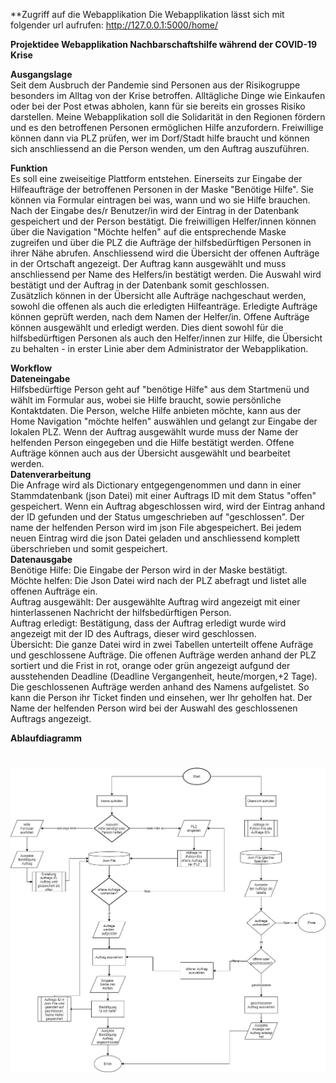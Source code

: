 **Zugriff auf die Webapplikation
Die Webapplikation lässt sich mit folgender url aufrufen:
http://127.0.0.1:5000/home/

**Projektidee
Webapplikation Nachbarschaftshilfe während der COVID-19 Krise**

**Ausgangslage**<br />
Seit dem Ausbruch der Pandemie sind Personen aus der Risikogruppe besonders im Alltag von der Krise betroffen. Alltägliche Dinge wie Einkaufen oder bei der Post etwas abholen, kann für sie bereits ein grosses Risiko darstellen. Meine Webapplikation soll die Solidarität in den Regionen fördern und es den betroffenen Personen ermöglichen Hilfe anzufordern. Freiwillige können dann via PLZ prüfen, wer im Dorf/Stadt hilfe braucht und können sich anschliessend an die Person wenden, um den Auftrag auszuführen. 

**Funktion**<br />
Es soll eine zweiseitige Plattform entstehen. Einerseits zur Eingabe der Hilfeaufträge der betroffenen Personen in der Maske "Benötige Hilfe". Sie können via Formular eintragen bei was, wann und wo sie Hilfe brauchen. Nach der Eingabe des/r Benutzer/in wird der Eintrag in der Datenbank gespeichert und der Person bestätigt. Die freiwilligen Helfer/innen können über die Navigation "Möchte helfen" auf die entsprechende Maske zugreifen und über die PLZ die Aufträge der hilfsbedürftigen Personen in ihrer Nähe abrufen. Anschliessend wird die Übersicht der offenen Aufträge in der Ortschaft angezeigt. Der Auftrag kann ausgewählt und muss anschliessend per Name des Helfers/in bestätigt werden. Die Auswahl wird bestätigt und der Auftrag in der Datenbank somit geschlossen. <br/>Zusätzlich können in der Übersicht alle Aufträge nachgeschaut werden, sowohl die offenen als auch die erledigten Hilfeanträge. Erledigte Aufträge können geprüft werden, nach dem Namen der Helfer/in. Offene Aufträge können ausgewählt und erledigt werden. Dies dient sowohl für die hilfsbedürftigen Personen als auch den Helfer/innen zur Hilfe, die Übersicht zu behalten - in erster Linie aber dem Administrator der Webapplikation.

**Workflow**<br />
**Dateneingabe**<br />
Hilfsbedürftige Person geht auf "benötige Hilfe" aus dem Startmenü und wählt im Formular aus, wobei sie Hilfe braucht, sowie persönliche Kontaktdaten. Die Person, welche Hilfe anbieten möchte, kann aus der Home Navigation "möchte helfen" auswählen und gelangt zur Eingabe der lokalen PLZ. Wenn der Auftrag ausgewählt wurde muss der Name der helfenden Person eingegeben und die Hilfe bestätigt werden. Offene Aufträge können auch aus der Übersicht ausgewählt und bearbeitet werden. <br />
**Datenverarbeitung**<br />
Die Anfrage wird als Dictionary entgegengenommen und dann in einer Stammdatenbank (json Datei) mit einer Auftrags ID mit dem Status "offen" gespeichert. Wenn ein Auftrag abgeschlossen wird, wird der Eintrag anhand der ID gefunden und der Status umgeschrieben auf "geschlossen". Der name der helfenden Person wird im json File abgespeichert. Bei jedem neuen Eintrag wird die json Datei geladen und anschliessend komplett überschrieben und somit gespeichert.<br />
**Datenausgabe**<br />
Benötige Hilfe: Die Eingabe der Person wird in der Maske bestätigt. <br />
Möchte helfen: Die Json Datei wird nach der PLZ abefragt und listet alle offenen Aufträge ein. <br />
Auftrag ausgewählt: Der ausgewählte Auftrag wird angezeigt mit einer hinterlassenen Nachricht der hilfsbedürftigen Person. <br />
Auftrag erledigt: Bestätigung, dass der Auftrag erledigt wurde wird angezeigt mit der ID des Auftrags, dieser wird geschlossen. <br /> 
Übersicht: Die ganze Datei wird in zwei Tabellen unterteilt offene Aufräge und geschlossene Aufträge. Die offenen Aufträge werden anhand der PLZ sortiert und die Frist in rot, orange oder grün angezeigt aufgund der ausstehenden Deadline (Deadline Vergangenheit, heute/morgen,+2 Tage).
Die geschlossenen Aufträge werden anhand des Namens aufgelistet. So kann die Person ihr Ticket finden und einsehen, wer Ihr geholfen hat.
Der Name der helfenden Person wird bei der Auswahl des geschlossenen Auftrags angezeigt. 

**Ablaufdiagramm**


![Bild](AblaufdiagrammWebapplikation_final.jpg)
=======


